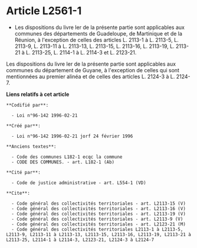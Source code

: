 # Article L2561-1

- Les dispositions du livre Ier de la présente partie sont applicables aux communes des départements de Guadeloupe, de
Martinique et de la Réunion, à l'exception de celles des articles L. 2113-1 à L. 2113-5, L. 2113-9, L. 2113-11 à L. 2113-13,
L. 2113-15, L. 2113-16, L. 2113-19, L. 2113-21 à L. 2113-25, L. 2114-1 à L. 2114-3 et L. 2123-21.

Les dispositions du livre Ier de la présente partie sont applicables aux communes du département de Guyane, à l'exception de
celles qui sont mentionnées au premier alinéa et de celles des articles L. 2124-3 à L. 2124-7.

**Liens relatifs à cet article**

	**Codifié par**:

	  - Loi n°96-142 1996-02-21

	**Créé par**:

	  - Loi n°96-142 1996-02-21 jorf 24 février 1996

	**Anciens textes**:

	  - Code des communes L182-1 ecqc la commune
	  - CODE DES COMMUNES. - art. L182-1 (Ab)

	**Cité par**:

	  - Code de justice administrative - art. L554-1 (VD)

	**Cite**:

	  - Code général des collectivités territoriales - art. L2113-15 (V)
	  - Code général des collectivités territoriales - art. L2113-16 (V)
	  - Code général des collectivités territoriales - art. L2113-19 (V)
	  - Code général des collectivités territoriales - art. L2113-9 (V)
	  - Code général des collectivités territoriales - art. L2123-21 (M)
	  - Code général des collectivités territoriales L2113-1 à L2113-5, L2113-9, L2113-11 à L2113-13, L2113-15, L2113-16, L2113-19, L2113-21 à L2113-25, L2114-1 à L2114-3, L2123-21, L2124-3 à L2124-7
